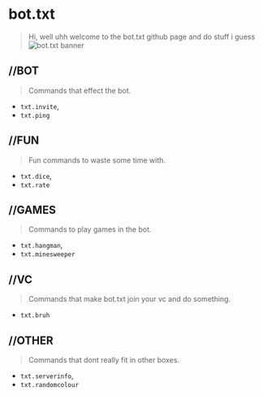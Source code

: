 # bot.txt
> Hi, well uhh welcome to the bot.txt github page and do stuff i guess
![bot.txt banner](https://cdn.discordapp.com/attachments/571307419146125312/581703747479142404/bottxtbanner.png "bottxtbanner.png")
## **//BOT**
> Commands that effect the bot. 
* `txt.invite`, 
* `txt.ping`
## **//FUN**
> Fun commands to waste some time with. 
* `txt.dice`, 
* `txt.rate`
## **//GAMES**
> Commands to play games in the bot.
* `txt.hangman`, 
* `txt.minesweeper`
## **//VC**
> Commands that make bot.txt join your vc and do something.
* `txt.bruh`
## **//OTHER**
> Commands that dont really fit in other boxes. 
* `txt.serverinfo`, 
* `txt.randomcolour`
